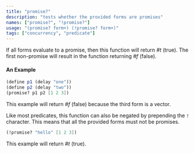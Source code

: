 ```yaml
---
title: "promise?"
description: "tests whether the provided forms are promises"
names: ["promise?", "!promise?"]
usage: "(promise? form+) (!promise? form+)"
tags: ["concurrency", "predicate"]
---
```


If all forms evaluate to a promise, then this function will return _#t_ (true). The first non-promise will result in the function returning _#f_ (false).

#### An Example

```scheme
(define p1 (delay "one"))
(define p2 (delay "two"))
(promise? p1 p2 [1 2 3])
```

This example will return _#f_ (false) because the third form is a vector.

Like most predicates, this function can also be negated by prepending the `!` character. This means that all the provided forms must not be promises.

```scheme
(!promise? "hello" [1 2 3])
```

This example will return _#t_ (true).
